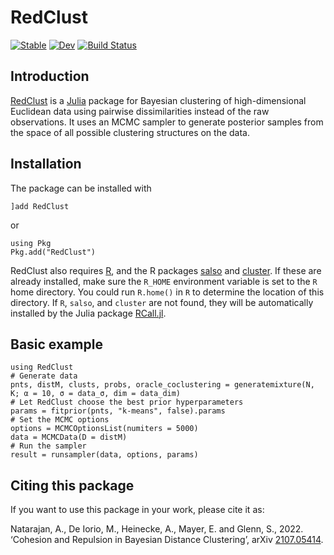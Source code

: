 # RedClust

[![Stable](https://img.shields.io/badge/docs-stable-blue.svg)](https://abhinavnatarajan.github.io/RedClust.jl/stable/)
[![Dev](https://img.shields.io/badge/docs-dev-blue.svg)](https://abhinavnatarajan.github.io/RedClust.jl/dev/)
[![Build Status](https://github.com/abhinavnatarajan/RedClust.jl/actions/workflows/Test.yml/badge.svg?branch=master)](https://github.com/abhinavnatarajan/RedClust.jl/actions/workflows/Test.yml?query=branch%3Amaster)

## Introduction

[RedClust](https://github.com/abhinavnatarajan/RedClust.jl) is a [Julia](https://julialang.org/) package for Bayesian clustering of high-dimensional Euclidean data using pairwise dissimilarities instead of the raw observations. It uses an MCMC sampler to generate posterior samples from the space of all possible clustering structures on the data. 

## Installation
The package can be installed with 

	]add RedClust
or

	using Pkg
	Pkg.add("RedClust")
RedClust also requires [R](https://www.r-project.org/), and the R packages [salso](https://CRAN.R-project.org/package=salso) and [cluster](https://cran.r-project.org/package=cluster). If these are already installed, make sure the `R_HOME` environment variable is set to the `R` home directory. You could run `R.home()` in `R` to determine the location of this directory. If `R`, `salso`, and `cluster` are not found, they will be automatically installed by the Julia package [RCall.jl](https://github.com/JuliaInterop/RCall.jl). 

## Basic example

	using RedClust
	# Generate data
	pnts, distM, clusts, probs, oracle_coclustering = generatemixture(N, K; α = 10, σ = data_σ, dim = data_dim)
	# Let RedClust choose the best prior hyperparameters
	params = fitprior(pnts, "k-means", false).params
	# Set the MCMC options
	options = MCMCOptionsList(numiters = 5000)
	data = MCMCData(D = distM)
	# Run the sampler
	result = runsampler(data, options, params)

## Citing this package
If you want to use this package in your work, please cite it as:

Natarajan, A., De Iorio, M., Heinecke, A., Mayer, E. and Glenn, S., 2022. ‘Cohesion and Repulsion in Bayesian Distance Clustering’, arXiv [2107.05414](https://arxiv.org/abs/2107.05414).
